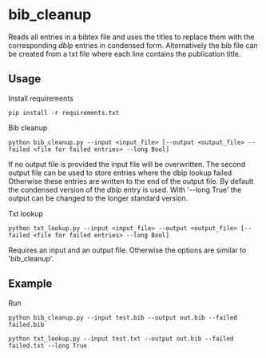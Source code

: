 # bib_cleanup

Reads all entries in a bibtex file and uses the titles to replace them with the corresponding _dblp_ entries in condensed form. 
Alternatively the bib file can be created from a txt file where each line contains the publication title.

## Usage
Install requirements
```
pip install -r requirements.txt
```

Bib cleanup
```
python bib_cleanup.py --input <input_file> [--output <output_file> --failed <file for failed entries> --long Bool]
```
If no output file is provided the input file will be overwritten. 
The second output file can be used to store entries where the dblp lookup failed 
Otherwise these entries are written to the end of the output file.
By default the condensed version of the _dblp_ entry is used. 
With '--long True' the output can be changed to the longer standard version.  

Txt lookup
```
python txt_lookup.py --input <input_file> --output <output_file> [--failed <file for failed entries> --long Bool]
```
Requires an input and an output file. 
Otherwise the options are similar to 'bib_cleanup'.

## Example
Run
```
python bib_cleanup.py --input test.bib --output out.bib --failed failed.bib

python txt_lookup.py --input test.txt --output out.bib --failed failed.txt --long True
```



